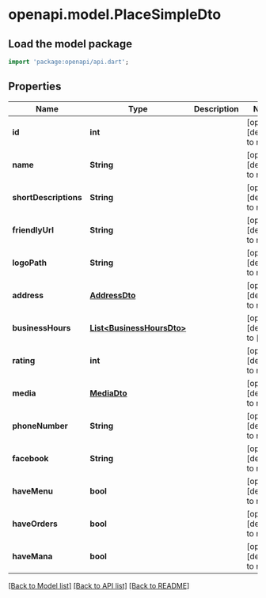 # openapi.model.PlaceSimpleDto

## Load the model package
```dart
import 'package:openapi/api.dart';
```

## Properties
Name | Type | Description | Notes
------------ | ------------- | ------------- | -------------
**id** | **int** |  | [optional] [default to null]
**name** | **String** |  | [optional] [default to null]
**shortDescriptions** | **String** |  | [optional] [default to null]
**friendlyUrl** | **String** |  | [optional] [default to null]
**logoPath** | **String** |  | [optional] [default to null]
**address** | [**AddressDto**](AddressDto.md) |  | [optional] [default to null]
**businessHours** | [**List&lt;BusinessHoursDto&gt;**](BusinessHoursDto.md) |  | [optional] [default to []]
**rating** | **int** |  | [optional] [default to null]
**media** | [**MediaDto**](MediaDto.md) |  | [optional] [default to null]
**phoneNumber** | **String** |  | [optional] [default to null]
**facebook** | **String** |  | [optional] [default to null]
**haveMenu** | **bool** |  | [optional] [default to null]
**haveOrders** | **bool** |  | [optional] [default to null]
**haveMana** | **bool** |  | [optional] [default to null]

[[Back to Model list]](../README.md#documentation-for-models) [[Back to API list]](../README.md#documentation-for-api-endpoints) [[Back to README]](../README.md)


